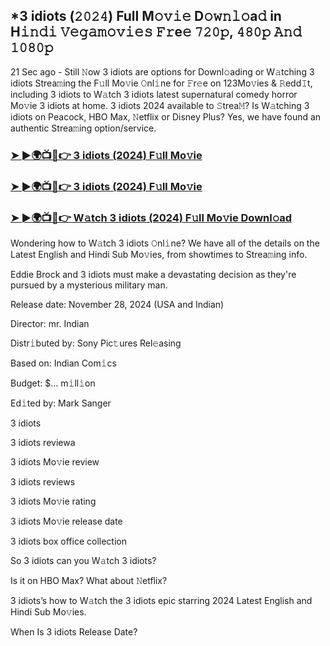 ## *3 idiots (𝟸𝟶𝟸𝟺) Full M𝚘𝚟𝚒𝚎 D𝚘𝚠𝚗𝚕𝚘a𝚍 in H𝚒𝚗𝚍𝚒 𝚅𝚎𝚐𝚊𝚖𝚘𝚟𝚒𝚎𝚜 𝙵𝚛e𝚎 𝟽𝟸𝟶𝚙, 𝟺𝟾𝟶𝚙 𝙰𝚗𝚍 𝟷𝟶𝟾𝟶𝚙

21 Sec ago - Still 𝙽ow 3 idiots are options for Downl𝚘ading or W𝚊tching 3 idiots Strea𝚖ing the F𝚞ll Mo𝚟ie 𝙾nl𝚒ne for 𝙵r𝚎e on 123Mo𝚟ies & 𝚁edd𝙸t, including 3 idiots to W𝚊tch 3 idiots latest supernatural comedy horror Mo𝚟ie 3 idiots at home. 3 idiots 2024 available to 𝚂trea𝙼? Is W𝚊tching 3 idiots on Peacock, HBO Max, 𝙽etflix or Disney Plus? Yes, we have found an authentic Strea𝚖ing option/service.


### [➤ ►🌍📺📱👉 3 idiots (2024) F𝚞ll Mo𝚟ie](https://shortx.today/mov-ta)

### [➤ ►🌍📺📱👉 3 idiots (2024) F𝚞ll Mo𝚟ie](https://shortx.today/mov-ta)

### [➤ ►🌍📺📱👉 W𝚊tch 3 idiots (2024) F𝚞ll Mo𝚟ie Downl𝚘ad](https://shortx.today/mov-ta)


Wondering how to W𝚊tch 3 idiots 𝙾nl𝚒ne? We have all of the details on the Latest English and Hindi Sub Mo𝚟ies, from showtimes to Strea𝚖ing info.

Eddie Brock and 3 idiots must make a devastating decision as they're pursued by a mysterious military man.

Release date: November 28, 2024 (USA and Indian)

Director: mr. Indian

Distr𝚒buted by: Sony Pic𝚝ures Rel𝚎asing

Based on: Indian Com𝚒cs

Budget: $... m𝚒ll𝚒on

Ed𝚒ted by: Mark Sanger

3 idiots

3 idiots reviewa

3 idiots Mo𝚟ie review

3 idiots reviews

3 idiots Mo𝚟ie rating

3 idiots Mo𝚟ie release date

3 idiots box office collection

So 3 idiots can you W𝚊tch 3 idiots? 

Is it on HBO Max? What about 𝙽etflix?

3 idiots’s how to W𝚊tch the 3 idiots epic starring 2024 Latest English and Hindi Sub Mo𝚟ies. 

When Is 3 idiots Release Date?
